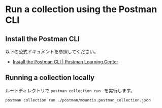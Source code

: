 # Run a collection using the Postman CLI

## Install the Postman CLI

以下の公式ドキュメントを参照してください。

- [Install the Postman CLI | Postman Learning Center](https://learning.postman.com/docs/postman-cli/postman-cli-installation/)

## Running a collection locally

ルートディレクトリで `postman collection run ` を実行します。

```shell
postman collection run ./postman/mountix.postman_collection.json
```
